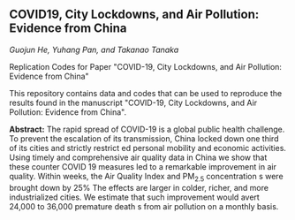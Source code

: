 ## COVID19, City Lockdowns, and Air Pollution: Evidence from China
*Guojun He, Yuhang Pan, and Takanao Tanaka*

Replication Codes for Paper "COVID-19, City Lockdowns, and Air Pollution: Evidence from China"

This repository contains data and codes that can be used to reproduce the results found in the manuscript "COVID-19, City Lockdowns, and Air Pollution: Evidence from China". 

**Abstract:** The rapid spread of COVID-19 is a global public health challenge. To prevent the escalation of its transmission, China locked down one third of its cities and strictly restrict ed personal mobility and economic activities. Using timely and comprehensive air quality data in China we show that these counter COVID 19 measures led to a remarkable improvement in air quality. Within weeks, the Air Quality Index and PM<sub>2.5</sub> concentration s were brought down by 25\% The effects are larger in colder, richer, and more industrialized cities. We estimate that such improvement would avert 24,000 to 36,000 premature death s from air pollution on a monthly basis.

